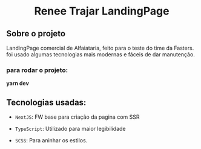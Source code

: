 
<h1 align="center">
  Renee Trajar LandingPage
</h1>


## Sobre o projeto

LandingPage comercial de Alfaiataria, feito para o teste do time da Fasters.
foi usado algumas tecnologias mais modernas e fáceis de dar manutenção.


### para rodar o projeto:  
<b> yarn dev</b>


## Tecnologias usadas:

- `NextJS`: FW base para criação da pagina com SSR

- `TypeScript`: Utilizado para maior legibilidade

- `SCSS`: Para aninhar os estilos.